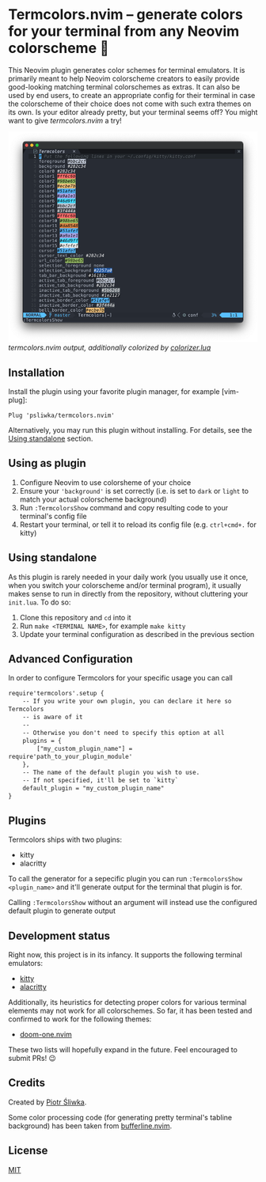 # Termcolors.nvim – generate colors for your terminal from any Neovim colorscheme :rainbow:

This Neovim plugin generates color schemes for terminal emulators. It is
primarily meant to help Neovim colorscheme creators to easily provide
good-looking matching terminal colorschemes as extras. It can also be used by
end users, to create an appropriate config for their terminal in case the
colorscheme of their choice does not come with such extra themes on its own. Is
your editor already pretty, but your terminal seems off? You might want to give
_termcolors.nvim_ a try!

![termcolors.nvim output screenshot](screenshot.png) _termcolors.nvim output,
additionally colorized by [colorizer.lua]_

[colorizer.lua]: https://github.com/norcalli/nvim-colorizer.lua

## Installation

Install the plugin using your favorite plugin manager, for example [vim-plug]:

```
Plug 'psliwka/termcolors.nvim'
```

Alternatively, you may run this plugin without installing. For details, see the
[Using standalone](#using-standalone) section.

## Using as plugin

1. Configure Neovim to use colorsheme of your choice
2. Ensure your `'background'` is set correctly (i.e. is set to `dark` or `light`
   to match your actual colorscheme background)
3. Run `:TermcolorsShow` command and copy resulting code to your terminal's
   config file
4. Restart your terminal, or tell it to reload its config file (e.g.
   `ctrl+cmd+.` for kitty)

## Using standalone

As this plugin is rarely needed in your daily work (you usually use it once,
when you switch your colorscheme and/or terminal program), it usually makes
sense to run in directly from the repository, without cluttering your
`init.lua`. To do so:

1. Clone this repository and `cd` into it
2. Run `make <TERMINAL NAME>`, for example `make kitty`
3. Update your terminal configuration as described in the previous section

## Advanced Configuration

In order to configure Termcolors for your specific usage you can call

```
require'termcolors'.setup {
    -- If you write your own plugin, you can declare it here so Termcolors
    -- is aware of it
    --
    -- Otherwise you don't need to specify this option at all
    plugins = {
        ["my_custom_plugin_name"] = require'path_to_your_plugin_module'
    },
    -- The name of the default plugin you wish to use.
    -- If not specified, it'll be set to `kitty`
    default_plugin = "my_custom_plugin_name"
}
```

## Plugins

Termcolors ships with two plugins:

* kitty
* alacritty

To call the generator for a sepecific plugin you can run 
`:TermcolorsShow <plugin_name>` and it'll generate output for the terminal that
plugin is for.

Calling `:TermcolorsShow` without an argument will instead use the configured
default plugin to generate output

## Development status

Right now, this project is in its infancy. It supports the following terminal
emulators:

- [kitty](https://github.com/kovidgoyal/kitty)
- [alacritty](https://github.com/alacritty/alacritty)

Additionally, its heuristics for detecting proper colors for various terminal
elements may not work for all colorschemes. So far, it has been tested and
confirmed to work for the following themes:

- [doom-one.nvim](https://github.com/NTBBloodbath/doom-one.nvim)

These two lists will hopefully expand in the future. Feel encouraged to submit
PRs! :wink:

## Credits

Created by [Piotr Śliwka](https://github.com/psliwka).

Some color processing code (for generating pretty terminal's tabline background)
has been taken from [bufferline.nvim].

[bufferline.nvim]: https://github.com/akinsho/bufferline.nvim

## License

[MIT](LICENSE)
